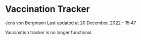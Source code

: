 Vaccination Tracker
================
Jens von Bergmann
Last updated at 20 December, 2022 - 15:47

Vaccination tracker is no longer functional.

